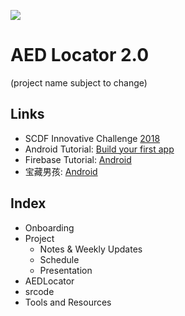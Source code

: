 ![](https://www.scdf.gov.sg/images/default-source/innovative-challenge-2018/innochallenge-2018.jpg?sfvrsn=9571186b_2)

# AED Locator 2.0

(project name subject to change)

## Links

* SCDF Innovative Challenge [2018](https://www.scdf.gov.sg/scdf_innovation_challenge/about)
* Android Tutorial: [Build your first app](https://developer.android.com/training/basics/firstapp/)
* Firebase Tutorial: [Android](https://firebase.google.com/docs/android/setup)
* 宝藏男孩: [Android](http://www.ntu.edu.sg/home/ehchua/programming/#Android)

## Index

* Onboarding
* Project
	* Notes & Weekly Updates
	* Schedule
	* Presentation
* AEDLocator
* srcode
* Tools and Resources
